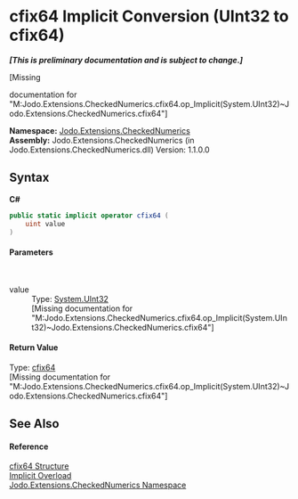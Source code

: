 # cfix64&nbsp;Implicit Conversion (UInt32 to cfix64)
 _**\[This is preliminary documentation and is subject to change.\]**_

\[Missing <summary> documentation for "M:Jodo.Extensions.CheckedNumerics.cfix64.op_Implicit(System.UInt32)~Jodo.Extensions.CheckedNumerics.cfix64"\]

**Namespace:**&nbsp;<a href="N_Jodo_Extensions_CheckedNumerics">Jodo.Extensions.CheckedNumerics</a><br />**Assembly:**&nbsp;Jodo.Extensions.CheckedNumerics (in Jodo.Extensions.CheckedNumerics.dll) Version: 1.1.0.0

## Syntax

**C#**<br />
``` C#
public static implicit operator cfix64 (
	uint value
)
```


#### Parameters
&nbsp;<dl><dt>value</dt><dd>Type: <a href="https://docs.microsoft.com/dotnet/api/system.uint32" target="_blank" rel="noopener noreferrer">System.UInt32</a><br />\[Missing <param name="value"/> documentation for "M:Jodo.Extensions.CheckedNumerics.cfix64.op_Implicit(System.UInt32)~Jodo.Extensions.CheckedNumerics.cfix64"\]</dd></dl>

#### Return Value
Type: <a href="T_Jodo_Extensions_CheckedNumerics_cfix64">cfix64</a><br />\[Missing <returns> documentation for "M:Jodo.Extensions.CheckedNumerics.cfix64.op_Implicit(System.UInt32)~Jodo.Extensions.CheckedNumerics.cfix64"\]

## See Also


#### Reference
<a href="T_Jodo_Extensions_CheckedNumerics_cfix64">cfix64 Structure</a><br /><a href="Overload_Jodo_Extensions_CheckedNumerics_cfix64_op_Implicit">Implicit Overload</a><br /><a href="N_Jodo_Extensions_CheckedNumerics">Jodo.Extensions.CheckedNumerics Namespace</a><br />